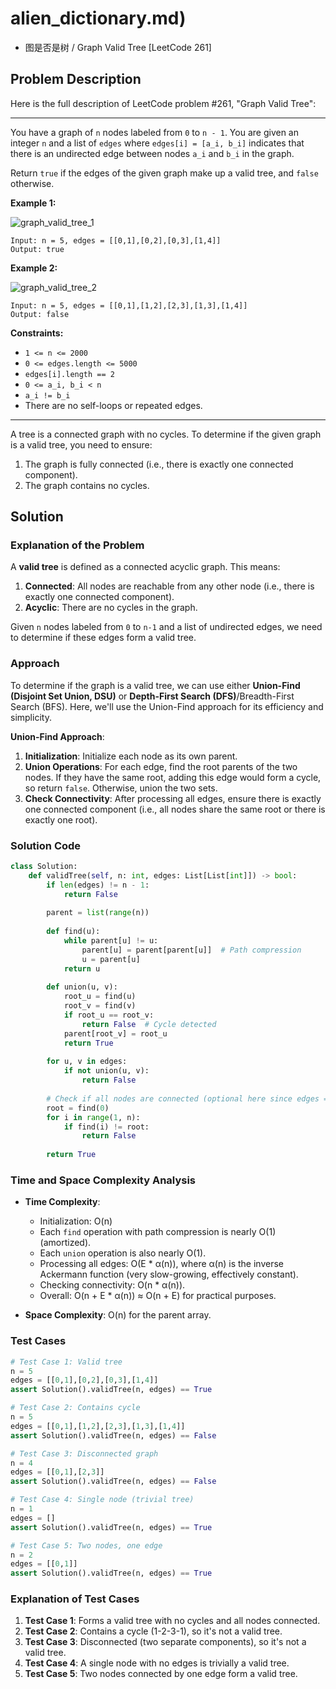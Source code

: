 # alien_dictionary.md)
- 图是否是树 / Graph Valid Tree [LeetCode 261]

## Problem Description

Here is the full description of LeetCode problem #261, "Graph Valid Tree":

---

You have a graph of `n` nodes labeled from `0` to `n - 1`. You are given an integer `n` and a list of `edges` where `edges[i] = [a_i, b_i]` indicates that there is an undirected edge between nodes `a_i` and `b_i` in the graph.

Return `true` if the edges of the given graph make up a valid tree, and `false` otherwise.

**Example 1:**

![graph_valid_tree_1](https://assets.leetcode.com/uploads/2021/03/12/tree1-graph.jpg)

```
Input: n = 5, edges = [[0,1],[0,2],[0,3],[1,4]]
Output: true
```

**Example 2:**

![graph_valid_tree_2](https://assets.leetcode.com/uploads/2021/03/12/tree2-graph.jpg)

```
Input: n = 5, edges = [[0,1],[1,2],[2,3],[1,3],[1,4]]
Output: false
```

**Constraints:**

- `1 <= n <= 2000`
- `0 <= edges.length <= 5000`
- `edges[i].length == 2`
- `0 <= a_i, b_i < n`
- `a_i != b_i`
- There are no self-loops or repeated edges.

--- 

A tree is a connected graph with no cycles. To determine if the given graph is a valid tree, you need to ensure:
1. The graph is fully connected (i.e., there is exactly one connected component).
2. The graph contains no cycles.

## Solution

### Explanation of the Problem

A **valid tree** is defined as a connected acyclic graph. This means:
1. **Connected**: All nodes are reachable from any other node (i.e., there is exactly one connected component).
2. **Acyclic**: There are no cycles in the graph. 

Given `n` nodes labeled from `0` to `n-1` and a list of undirected edges, we need to determine if these edges form a valid tree.

### Approach
To determine if the graph is a valid tree, we can use either **Union-Find (Disjoint Set Union, DSU)** or **Depth-First Search (DFS)**/Breadth-First Search (BFS). Here, we'll use the Union-Find approach for its efficiency and simplicity.

**Union-Find Approach**:
1. **Initialization**: Initialize each node as its own parent.
2. **Union Operations**: For each edge, find the root parents of the two nodes. If they have the same root, adding this edge would form a cycle, so return `false`. Otherwise, union the two sets.
3. **Check Connectivity**: After processing all edges, ensure there is exactly one connected component (i.e., all nodes share the same root or there is exactly one root).

### Solution Code
```python
class Solution:
    def validTree(self, n: int, edges: List[List[int]]) -> bool:
        if len(edges) != n - 1:
            return False
        
        parent = list(range(n))
        
        def find(u):
            while parent[u] != u:
                parent[u] = parent[parent[u]]  # Path compression
                u = parent[u]
            return u
        
        def union(u, v):
            root_u = find(u)
            root_v = find(v)
            if root_u == root_v:
                return False  # Cycle detected
            parent[root_v] = root_u
            return True
        
        for u, v in edges:
            if not union(u, v):
                return False
        
        # Check if all nodes are connected (optional here since edges == n-1 and no cycle implies connected)
        root = find(0)
        for i in range(1, n):
            if find(i) != root:
                return False
        
        return True
```

### Time and Space Complexity Analysis
- **Time Complexity**: 
  - Initialization: O(n)
  - Each `find` operation with path compression is nearly O(1) (amortized).
  - Each `union` operation is also nearly O(1).
  - Processing all edges: O(E * α(n)), where α(n) is the inverse Ackermann function (very slow-growing, effectively constant).
  - Checking connectivity: O(n * α(n)).
  - Overall: O(n + E * α(n)) ≈ O(n + E) for practical purposes.
  
- **Space Complexity**: O(n) for the parent array.

### Test Cases
```python
# Test Case 1: Valid tree
n = 5
edges = [[0,1],[0,2],[0,3],[1,4]]
assert Solution().validTree(n, edges) == True

# Test Case 2: Contains cycle
n = 5
edges = [[0,1],[1,2],[2,3],[1,3],[1,4]]
assert Solution().validTree(n, edges) == False

# Test Case 3: Disconnected graph
n = 4
edges = [[0,1],[2,3]]
assert Solution().validTree(n, edges) == False

# Test Case 4: Single node (trivial tree)
n = 1
edges = []
assert Solution().validTree(n, edges) == True

# Test Case 5: Two nodes, one edge
n = 2
edges = [[0,1]]
assert Solution().validTree(n, edges) == True
```

### Explanation of Test Cases
1. **Test Case 1**: Forms a valid tree with no cycles and all nodes connected.
2. **Test Case 2**: Contains a cycle (1-2-3-1), so it's not a valid tree.
3. **Test Case 3**: Disconnected (two separate components), so it's not a valid tree.
4. **Test Case 4**: A single node with no edges is trivially a valid tree.
5. **Test Case 5**: Two nodes connected by one edge form a valid tree.